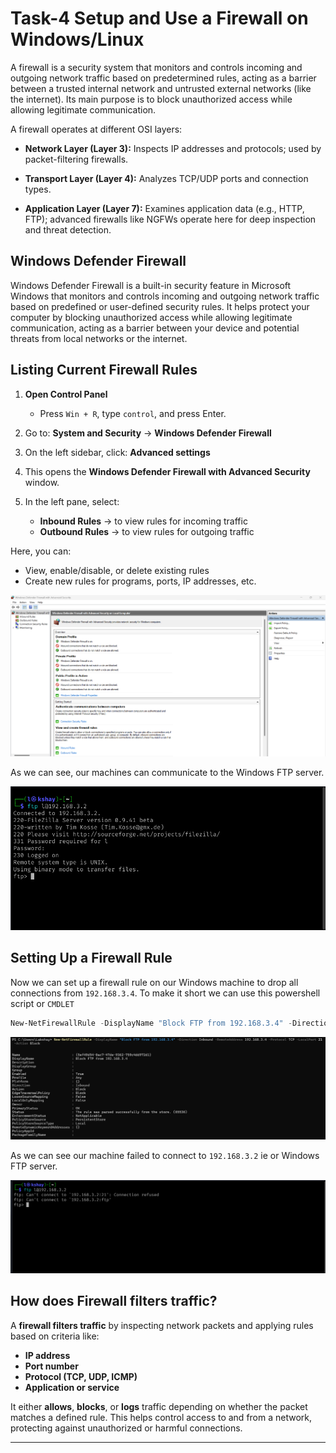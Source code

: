 # Task-4 Setup and Use a Firewall on Windows/Linux

A firewall is a security system that monitors and controls incoming and outgoing network traffic based on predetermined rules, acting as a barrier between a trusted internal network and untrusted external networks (like the internet). Its main purpose is to block unauthorized access while allowing legitimate communication.

A firewall operates at different OSI layers:

* **Network Layer (Layer 3):** Inspects IP addresses and protocols; used by packet-filtering firewalls.

* **Transport Layer (Layer 4):** Analyzes TCP/UDP ports and connection types.

* **Application Layer (Layer 7):** Examines application data (e.g., HTTP, FTP); advanced firewalls like NGFWs operate here for deep inspection and threat detection.

## Windows Defender Firewall

Windows Defender Firewall is a built-in security feature in Microsoft Windows that monitors and controls incoming and outgoing network traffic based on predefined or user-defined security rules. It helps protect your computer by blocking unauthorized access while allowing legitimate communication, acting as a barrier between your device and potential threats from local networks or the internet.

## Listing Current Firewall Rules

1. **Open Control Panel**

   * Press `Win + R`, type `control`, and press Enter.

2. Go to:
   **System and Security** → **Windows Defender Firewall**

3. On the left sidebar, click:
   **Advanced settings**

4. This opens the **Windows Defender Firewall with Advanced Security** window.

5. In the left pane, select:

   * **Inbound Rules** → to view rules for incoming traffic
   * **Outbound Rules** → to view rules for outgoing traffic

Here, you can:

* View, enable/disable, or delete existing rules
* Create new rules for programs, ports, IP addresses, etc.

![image](https://raw.githubusercontent.com/lakshaytondwal/task-4/refs/heads/main/img/1.png)

As we can see, our machines can communicate to the Windows FTP server.

![image](https://raw.githubusercontent.com/lakshaytondwal/task-4/refs/heads/main/img/2.png)

## Setting Up a Firewall Rule

Now we can set up a firewall rule on our Windows machine to drop all connections from `192.168.3.4`. To make it short we can use this powershell script or `CMDLET`

```powershell
New-NetFirewallRule -DisplayName "Block FTP from 192.168.3.4" -Direction Inbound -RemoteAddress 192.168.3.4 -Protocol TCP -LocalPort 21 -Action Block
```

![image](https://raw.githubusercontent.com/lakshaytondwal/task-4/refs/heads/main/img/3.png)

As we can see our machine failed to connect to `192.168.3.2` ie or Windows FTP server.

![image](https://raw.githubusercontent.com/lakshaytondwal/task-4/refs/heads/main/img/4.png)

## How does Firewall filters traffic?

A **firewall filters traffic** by inspecting network packets and applying rules based on criteria like:

* **IP address**
* **Port number**
* **Protocol (TCP, UDP, ICMP)**
* **Application or service**

It either **allows**, **blocks**, or **logs** traffic depending on whether the packet matches a defined rule. This helps control access to and from a network, protecting against unauthorized or harmful connections.

---
